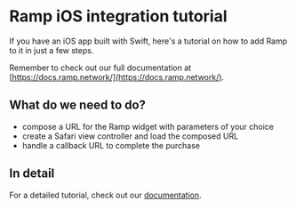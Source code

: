 # Ramp iOS integration tutorial

If you have an iOS app built with Swift, here's a tutorial on how to add Ramp to it in just a few steps.

Remember to check out our full documentation at [https://docs.ramp.network/](https://docs.ramp.network/).

## What do we need to do?
- compose a URL for the Ramp widget with parameters of your choice
- create a Safari view controller and load the composed URL
- handle a callback URL to complete the purchase

## In detail

For a detailed tutorial, check out our [documentation](https://docs.ramp.network/quick-start-ios).
